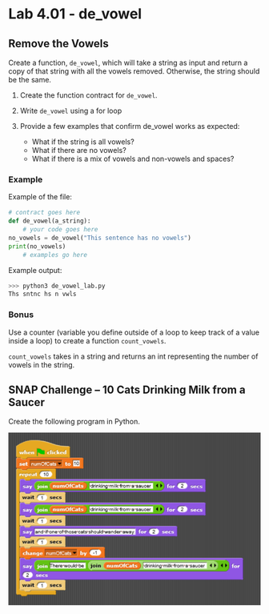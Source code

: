 # Lab 4.01 - de_vowel

## Remove the Vowels

Create a function, `de_vowel`, which will take a string as input and return a copy of that string with all the vowels removed. Otherwise, the string should be the same.

1. Create the function contract for `de_vowel`.
2. Write `de_vowel` using a for loop
3. Provide a few examples that confirm de_vowel works as expected:

    * What if the string is all vowels?
    * What if there are no vowels?
    * What if there is a mix of vowels and non-vowels and spaces?

### Example

Example of the file:

```python
# contract goes here
def de_vowel(a_string):
    # your code goes here
no_vowels = de_vowel("This sentence has no vowels")
print(no_vowels)
    # examples go here
```

Example output:

```python
>>> python3 de_vowel_lab.py
Ths sntnc hs n vwls
```

### Bonus

Use a counter (variable you define outside of a loop to keep track of a value inside a loop) to create a function `count_vowels`.

`count_vowels` takes in a string and returns an int representing the number of vowels in the string.

## SNAP Challenge – 10 Cats Drinking Milk from a Saucer

Create the following program in Python.

 ![Number of Cats](NestedLoops%20-%20NumOfCats%20-%20Code.png)
